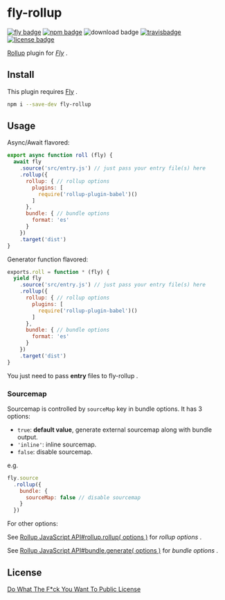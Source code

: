 # fly-rollup

[![fly badge][fly-bgp]][fly-bg] [![npm badge][npm-bgp]][npm-bg] ![download badge][dl-bgp] [![travisbadge][travis-bgp]][travis-bg] [![license badge][license-bgp]][license-bg]

[fly-bgp]: https://img.shields.io/badge/fly-JS-05B3E1.svg?style=flat-square&maxAge=2592000
[fly-bg]: https://github.com/flyjs/fly

[npm-bgp]: https://img.shields.io/npm/v/fly-rollup.svg?style=flat-square
[npm-bg]: https://www.npmjs.org/package/fly-rollup

[dl-bgp]: https://img.shields.io/npm/dm/fly-rollup.svg?style=flat-square

[travis-bgp]: https://img.shields.io/travis/frantic1048/fly-rollup.svg?style=flat-square
[travis-bg]: https://travis-ci.org/frantic1048/fly-rollup

[license-bgp]: https://img.shields.io/github/license/frantic1048/fly-rollup.svg?style=flat-square
[license-bg]: https://spdx.org/licenses/WTFPL.html

[Rollup][] plugin for *[Fly][]* .

[Fly]: https://github.com/flyjs/fly
[Rollup]: https://github.com/rollup/rollup/

## Install

This plugin requires [Fly][] .

```bash
npm i --save-dev fly-rollup
```

## Usage

Async/Await flavored:

```js
export async function roll (fly) {
  await fly
    .source('src/entry.js') // just pass your entry file(s) here
    .rollup({
      rollup: { // rollup options
        plugins: [
          require('rollup-plugin-babel')()
        ]
      },
      bundle: { // bundle options
        format: 'es'
      }
    })
    .target('dist')
}
```

Generator function flavored:

```js
exports.roll = function * (fly) {
  yield fly
    .source('src/entry.js') // just pass your entry file(s) here
    .rollup({
      rollup: { // rollup options
        plugins: [
          require('rollup-plugin-babel')()
        ]
      },
      bundle: { // bundle options
        format: 'es'
      }
    })
    .target('dist')
}
```

You just need to pass **entry** files to fly-rollup .

### Sourcemap

Sourcemap is controlled by `sourceMap` key in bundle options. It has 3 options:

- `true`: **default value**, generate external sourcemap along with bundle output.
- `'inline'`: inline sourcemap.
- `false`: disable sourcemap.


e.g.

```js
fly.source
  .rollup({
    bundle: {
      sourceMap: false // disable sourcemap
    }
  })
```

For other options:

See [Rollup JavaScript API#rollup.rollup( options )][rollup-options] for *rollup options* .

See [Rollup JavaScript API#bundle.generate( options )][bundle-options] for *bundle options* .

[rollup-options]: https://github.com/rollup/rollup/wiki/JavaScript-API#rolluprollup-options-
[bundle-options]: https://github.com/rollup/rollup/wiki/JavaScript-API#bundlegenerate-options-

## License

[Do What The F*ck You Want To Public License](https://spdx.org/licenses/WTFPL)

